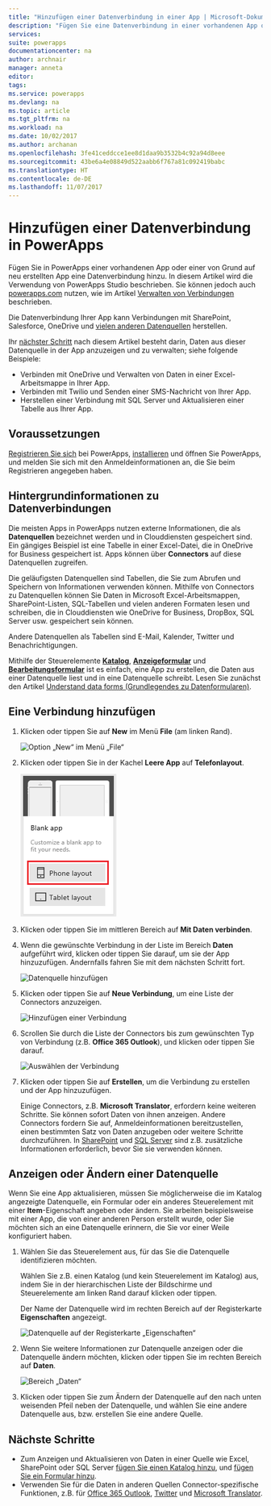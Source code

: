 ```yaml
---
title: "Hinzufügen einer Datenverbindung in einer App | Microsoft-Dokumentation"
description: "Fügen Sie eine Datenverbindung in einer vorhandenen App oder einer leeren App hinzu"
services: 
suite: powerapps
documentationcenter: na
author: archnair
manager: anneta
editor: 
tags: 
ms.service: powerapps
ms.devlang: na
ms.topic: article
ms.tgt_pltfrm: na
ms.workload: na
ms.date: 10/02/2017
ms.author: archanan
ms.openlocfilehash: 3fe41ceddcce1ee8d1daa9b3532b4c92a94d8eee
ms.sourcegitcommit: 43be6a4e08849d522aabb6f767a81c092419babc
ms.translationtype: HT
ms.contentlocale: de-DE
ms.lasthandoff: 11/07/2017
---
```

# <a name="add-a-data-connection-in-powerapps"></a>Hinzufügen einer Datenverbindung in PowerApps
Fügen Sie in PowerApps einer vorhandenen App oder einer von Grund auf neu erstellten App eine Datenverbindung hinzu. In diesem Artikel wird die Verwendung von PowerApps Studio beschrieben. Sie können jedoch auch [powerapps.com](https://web.powerapps.com) nutzen, wie im Artikel [Verwalten von Verbindungen](add-manage-connections.md) beschrieben.

Die Datenverbindung Ihrer App kann Verbindungen mit SharePoint, Salesforce, OneDrive und [vielen anderen Datenquellen](connections-list.md) herstellen.

Ihr [nächster Schritt](#next-steps) nach diesem Artikel besteht darin, Daten aus dieser Datenquelle in der App anzuzeigen und zu verwalten; siehe folgende Beispiele:

* Verbinden mit OneDrive und Verwalten von Daten in einer Excel-Arbeitsmappe in Ihrer App.
* Verbinden mit Twilio und Senden einer SMS-Nachricht von Ihrer App.
* Herstellen einer Verbindung mit SQL Server und Aktualisieren einer Tabelle aus Ihrer App.

## <a name="prerequisites"></a>Voraussetzungen
[Registrieren Sie sich](signup-for-powerapps.md) bei PowerApps, [installieren](http://aka.ms/powerappsinstall) und öffnen Sie PowerApps, und melden Sie sich mit den Anmeldeinformationen an, die Sie beim Registrieren angegeben haben.

## <a name="background-on-data-connections"></a>Hintergrundinformationen zu Datenverbindungen
Die meisten Apps in PowerApps nutzen externe Informationen, die als **Datenquellen** bezeichnet werden und in Clouddiensten gespeichert sind. Ein gängiges Beispiel ist eine Tabelle in einer Excel-Datei, die in OneDrive for Business gespeichert ist. Apps können über **Connectors** auf diese Datenquellen zugreifen.

Die geläufigsten Datenquellen sind Tabellen, die Sie zum Abrufen und Speichern von Informationen verwenden können. Mithilfe von Connectors zu Datenquellen können Sie Daten in Microsoft Excel-Arbeitsmappen, SharePoint-Listen, SQL-Tabellen und vielen anderen Formaten lesen und schreiben, die in Clouddiensten wie OneDrive for Business, DropBox, SQL Server usw. gespeichert sein können.

Andere Datenquellen als Tabellen sind E-Mail, Kalender, Twitter und Benachrichtigungen.

Mithilfe der Steuerelemente **[Katalog](controls/control-gallery.md)**, **[Anzeigeformular](controls/control-form-detail.md)** und **[Bearbeitungsformular](controls/control-form-detail.md)** ist es einfach, eine App zu erstellen, die Daten aus einer Datenquelle liest und in eine Datenquelle schreibt. Lesen Sie zunächst den Artikel [Understand data forms (Grundlegendes zu Datenformularen)](working-with-forms.md).

## <a name="add-a-connection"></a>Eine Verbindung hinzufügen
1. Klicken oder tippen Sie auf **New** im Menü **File** (am linken Rand).
   
    ![Option „New“ im Menü „File“](./media/add-data-connection/file-new.png)
2. Klicken oder tippen Sie in der Kachel **Leere App** auf **Telefonlayout**.
   
    ![App von Grund auf neu erstellen](./media/add-data-connection/blank-app.png)
3. Klicken oder tippen Sie im mittleren Bereich auf **Mit Daten verbinden**.
4. Wenn die gewünschte Verbindung in der Liste im Bereich **Daten** aufgeführt wird, klicken oder tippen Sie darauf, um sie der App hinzuzufügen. Andernfalls fahren Sie mit dem nächsten Schritt fort.
   
    ![Datenquelle hinzufügen](./media/add-data-connection/choose-existing-connections.png)
5. Klicken oder tippen Sie auf **Neue Verbindung**, um eine Liste der Connectors anzuzeigen.
   
    ![Hinzufügen einer Verbindung](./media/add-data-connection/new-connection.png)
6. Scrollen Sie durch die Liste der Connectors bis zum gewünschten Typ von Verbindung (z.B. **Office 365 Outlook**), und klicken oder tippen Sie darauf.
   
    ![Auswählen der Verbindung](./media/add-data-connection/choose-connection.png)
7. Klicken oder tippen Sie auf **Erstellen**, um die Verbindung zu erstellen und der App hinzuzufügen.
   
    Einige Connectors, z.B. **Microsoft Translator**, erfordern keine weiteren Schritte. Sie können sofort Daten von ihnen anzeigen. Andere Connectors fordern Sie auf, Anmeldeinformationen bereitzustellen, einen bestimmten Satz von Daten anzugeben oder weitere Schritte durchzuführen. In [SharePoint](connections/connection-sharepoint-online.md) und [SQL Server](connections/connection-azure-sqldatabase.md) sind z.B. zusätzliche Informationen erforderlich, bevor Sie sie verwenden können.

## <a name="view-or-change-a-data-source"></a>Anzeigen oder Ändern einer Datenquelle
Wenn Sie eine App aktualisieren, müssen Sie möglicherweise die im Katalog angezeigte Datenquelle, ein Formular oder ein anderes Steuerelement mit einer **Item**-Eigenschaft angeben oder ändern. Sie arbeiten beispielsweise mit einer App, die von einer anderen Person erstellt wurde, oder Sie möchten sich an eine Datenquelle erinnern, die Sie vor einer Weile konfiguriert haben.

1. Wählen Sie das Steuerelement aus, für das Sie die Datenquelle identifizieren möchten.
   
    Wählen Sie z.B. einen Katalog (und kein Steuerelement im Katalog) aus, indem Sie in der hierarchischen Liste der Bildschirme und Steuerelemente am linken Rand darauf klicken oder tippen.
   
    Der Name der Datenquelle wird im rechten Bereich auf der Registerkarte **Eigenschaften** angezeigt.
   
    ![Datenquelle auf der Registerkarte „Eigenschaften“](./media/add-data-connection/properties-tab.png)
2. Wenn Sie weitere Informationen zur Datenquelle anzeigen oder die Datenquelle ändern möchten, klicken oder tippen Sie im rechten Bereich auf **Daten**.
   
    ![Bereich „Daten“](./media/add-data-connection/data-pane.png)
3. Klicken oder tippen Sie zum Ändern der Datenquelle auf den nach unten weisenden Pfeil neben der Datenquelle, und wählen Sie eine andere Datenquelle aus, bzw. erstellen Sie eine andere Quelle.

## <a name="next-steps"></a>Nächste Schritte
* Zum Anzeigen und Aktualisieren von Daten in einer Quelle wie Excel, SharePoint oder SQL Server [fügen Sie einen Katalog hinzu](add-gallery.md), und [fügen Sie ein Formular hinzu](add-form.md).
* Verwenden Sie für die Daten in anderen Quellen Connector-spezifische Funktionen, z.B. für [Office 365 Outlook](connections/connection-office365-outlook.md), [Twitter](connections/connection-twitter.md) und [Microsoft Translator](connections/connection-microsoft-translator.md).

